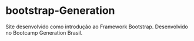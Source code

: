 # bootstrap-Generation
Site desenvolvido como introdução ao Framework Bootstrap. Desenvolvido no Bootcamp Generation Brasil.

